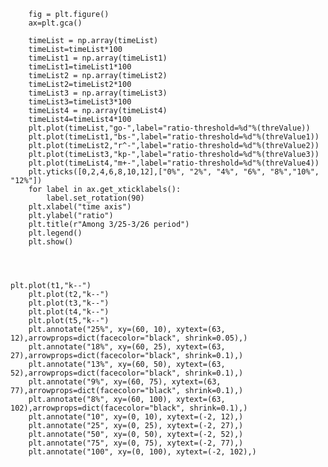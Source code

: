 
        fig = plt.figure()
        ax=plt.gca()
    
        timeList = np.array(timeList)
        timeList=timeList*100
        timeList1 = np.array(timeList1)
        timeList1=timeList1*100
        timeList2 = np.array(timeList2)
        timeList2=timeList2*100
        timeList3 = np.array(timeList3)
        timeList3=timeList3*100
        timeList4 = np.array(timeList4)
        timeList4=timeList4*100
        plt.plot(timeList,"go-",label="ratio-threshold=%d"%(threValue))
        plt.plot(timeList1,"bs-",label="ratio-threshold=%d"%(threValue1))
        plt.plot(timeList2,"r^-",label="ratio-threshold=%d"%(threValue2))
        plt.plot(timeList3,"kp-",label="ratio-threshold=%d"%(threValue3))
        plt.plot(timeList4,"m+-",label="ratio-threshold=%d"%(threValue4))
        plt.yticks([0,2,4,6,8,10,12],["0%", "2%", "4%", "6%", "8%","10%", "12%"])
        for label in ax.get_xticklabels():        
            label.set_rotation(90)
        plt.xlabel("time axis")
        plt.ylabel("ratio")
        plt.title(r"Among 3/25-3/26 period")
        plt.legend()
        plt.show()  
      
    
    
    
    plt.plot(t1,"k--")
        plt.plot(t2,"k--")
        plt.plot(t3,"k--")
        plt.plot(t4,"k--")
        plt.plot(t5,"k--")
        plt.annotate("25%", xy=(60, 10), xytext=(63, 12),arrowprops=dict(facecolor="black", shrink=0.05),)
        plt.annotate("18%", xy=(60, 25), xytext=(63, 27),arrowprops=dict(facecolor="black", shrink=0.1),)
        plt.annotate("13%", xy=(60, 50), xytext=(63, 52),arrowprops=dict(facecolor="black", shrink=0.1),)
        plt.annotate("9%", xy=(60, 75), xytext=(63, 77),arrowprops=dict(facecolor="black", shrink=0.1),)
        plt.annotate("8%", xy=(60, 100), xytext=(63, 102),arrowprops=dict(facecolor="black", shrink=0.1),)   
        plt.annotate("10", xy=(0, 10), xytext=(-2, 12),)
        plt.annotate("25", xy=(0, 25), xytext=(-2, 27),)
        plt.annotate("50", xy=(0, 50), xytext=(-2, 52),)
        plt.annotate("75", xy=(0, 75), xytext=(-2, 77),)
        plt.annotate("100", xy=(0, 100), xytext=(-2, 102),) 

